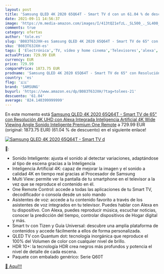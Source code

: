 ```yaml
---
layout: post
title: 'Samsung QLED 4K 2020 65Q64T - Smart TV d con un 61.04 % de descuento'
date: 2021-09-11 14:56:37
image: 'https://m.media-amazon.com/images/I/413tQ21efzL._SL500_._SL400_.jpg'
comments: true
category: ofertas
author: 'tole.es'
slug: 'B083T63JXH-es Samsung QLED 4K 2020 65Q64T - Smart TV de 65" con...'
sku: 'B083T63JXH-es'
tags: [ 'Electrónica','TV, vídeo y home cinema','Televisores','alexa','samsung', ]
actualPrice: 729.99 EUR
currency: EUR
price: 729.99
comparePrice: 1873.75 EUR
prodname: 'Samsung QLED 4K 2020 65Q64T - Smart TV de 65" con Resolución 4K UHD  con Alexa Integrada  Inteligencia Artificial 4K Wide Viewing Angle  Sonido Inteligente  Premium One Remote'
country: 'es'
flag: '🇪🇸'
brand: 'SAMSUNG'
buyurl: 'https://www.amazon.es/dp/B083T63JXH/?tag=tolees-21'
descuento: '61.04'
average: '824.140399999999'
---
```


En este momento está [Samsung QLED 4K 2020 65Q64T - Smart TV de 65" con Resolución 4K UHD  con Alexa Integrada  Inteligencia Artificial 4K Wide Viewing Angle  Sonido Inteligente  Premium One Remote](https://www.amazon.es/dp/B083T63JXH/?tag=tolees-21) a 729.99 EUR (original: 1873.75 EUR) (61.04 %  de descuento) en el siguiente enlace!

[![Samsung QLED 4K 2020 65Q64T - Smart TV d](https://m.media-amazon.com/images/I/413tQ21efzL._SL500_._SL400_.jpg)](https://www.amazon.es/dp/B083T63JXH/?tag=tolees-21)

🔎:

- Sonido Inteligente: ajusta el sonido al detectar variaciones, adaptándose al tipo de escena gracias a la Inteligencia
- Inteligencia Artificial 4K: capaz de mejorar la imagen y el sonido a calidad 4K en tiempo real gracias al Procesador de Samsung
- Multi View: permite ver la pantalla de tu smartphone en el televisor a la vez que se reproduce el contenido en él.
- One Remote Control: accede a todas las aplicaciones de tu Smart TV, decodificador o consola desde un solo mando
- Asistentes de voz: accede a tu contenido favorito a través de los asistentes de voz integrados en tu televisor. Puedes hablar con Alexa en tu dispositivo. Con Alexa, puedes reproducir música, escuchar noticias, conocer la predicción del tiempo, controlar dispositivos de Hogar digital y más.
- Smart tv con Tizen y Guía Universal: descubre una amplia plataforma de contenidos y accede fácilmente a ellos de forma personalizada.
- QLED TV con Quantum dot: tecnología inorgánica que reproduce el 100% del Volumen de color con cualquier nivel de brillo.
- HDR 10+: la tecnología HDR crea negros más profundos y potencia el nivel de detalle de cada escena.
- Paquete con embalado genérico: Serie Q60T

[🛒 Aquí!!!](https://www.amazon.es/dp/B083T63JXH/?tag=tolees-21)
